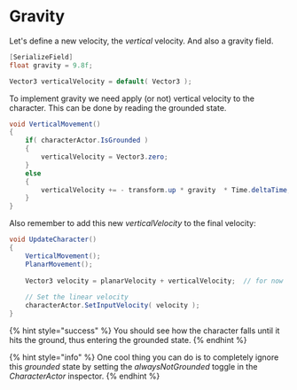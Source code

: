 # Gravity

Let's define a new velocity, the _vertical_ velocity. And also a gravity field.

```csharp
[SerializeField]
float gravity = 9.8f;

Vector3 verticalVelocity = default( Vector3 );
```

To implement gravity we need apply \(or not\) vertical velocity to the character. This can be done by reading the grounded state.

```csharp
void VerticalMovement()
{
    if( characterActor.IsGrounded )
    {
        verticalVelocity = Vector3.zero;
    }
    else
    {
        verticalVelocity += - transform.up * gravity  * Time.deltaTime;
    }
}
```

Also remember to add this new _verticalVelocity_ to the final velocity:

```csharp
void UpdateCharacter()
{        
    VerticalMovement();
    PlanarMovement();    
    
    Vector3 velocity = planarVelocity + verticalVelocity;  // for now
    
    // Set the linear velocity
    characterActor.SetInputVelocity( velocity );
}
```

{% hint style="success" %}
You should see how the character falls until it hits the ground, thus entering the grounded state.
{% endhint %}

{% hint style="info" %}
One cool thing you can do is to completely ignore this _grounded_ state by setting the _alwaysNotGrounded_ toggle in the _CharacterActor_ inspector.
{% endhint %}

